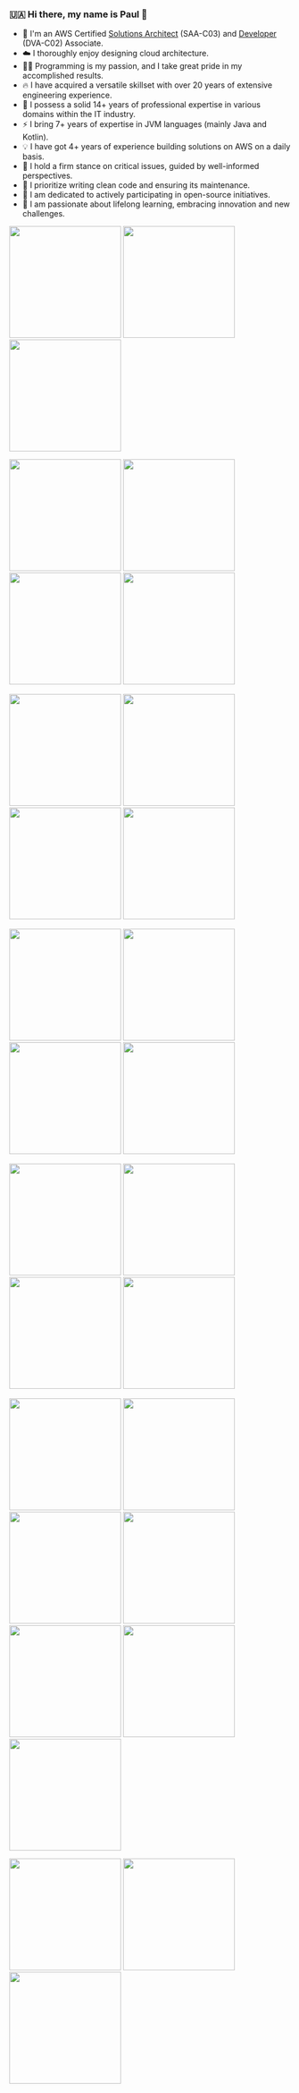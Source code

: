 ### 🇺🇦 Hi there, my name is Paul 👋

<!---
<p align="center">
  <img width="48%" src="https://github-readme-stats.vercel.app/api?username=maslick&show_icons=true&theme=tokyonight" />
  <img width="48%" src="https://github-readme-streak-stats.herokuapp.com/?user=maslick&theme=tokyonight" />
</p>
-->


- 🚀 I'm an AWS Certified [Solutions Architect](https://github.com/maslick/certifications/blob/master/AWS%20Certified%20Solutions%20Architect%20-%20Associate%20certificate.pdf) (SAA-C03) and [Developer](https://github.com/maslick/certifications/blob/master/AWS%20Certified%20Developer%20-%20Associate%20certificate.pdf) (DVA-C02) Associate.
- ☁️ I thoroughly enjoy designing cloud architecture.
- 👨‍💻 Programming is my passion, and I take great pride in my accomplished results.
- 🔥 I have acquired a versatile skillset with over 20 years of extensive engineering experience.
- 💬 I possess a solid 14+ years of professional expertise in various domains within the IT industry.
- ⚡ I bring 7+ years of expertise in JVM languages (mainly Java and Kotlin).
- 💡 I have got 4+ years of experience building solutions on AWS on a daily basis.
- 🤔 I hold a firm stance on critical issues, guided by well-informed perspectives.
- 🍭 I prioritize writing clean code and ensuring its maintenance.
- 👯 I am dedicated to actively participating in open-source initiatives.
- 🔭 I am passionate about lifelong learning, embracing innovation and new challenges.


[<img src="https://images.credly.com/images/0e284c3f-5164-4b21-8660-0d84737941bc/image.png" width="200"/>](https://www.credly.com/badges/f6d83830-9fb3-4e94-a680-df62f705b2f0/public_url)
[<img src="https://images.credly.com/images/b9feab85-1a43-4f6c-99a5-631b88d5461b/image.png" width="200"/>](https://www.credly.com/badges/0e4774c9-52eb-419f-abcd-6a609d4b58df/public_url)
[<img src="https://images.credly.com/images/00634f82-b07f-4bbd-a6bb-53de397fc3a6/image.png" width="200"/>](https://www.credly.com/badges/c503e4dc-5946-45d2-aee1-35db5869a742/public_url)

[<img src="https://images.credly.com/images/a253b994-caa6-4dd1-bf0e-434dd012b1f6/image.png" width="200"/>](https://www.credly.com/badges/67b2d91c-fe5e-4d1c-81f7-f1574d73e511/public_url)
[<img src="https://images.credly.com/images/9dc6345e-db80-44de-bb44-0c78775e53fa/image.png" width="200"/>](https://www.credly.com/badges/3317d883-743b-4f9c-80a4-38a30beba2a5/public_url)
[<img src="https://images.credly.com/images/87df3ac8-1afb-4bdc-80ee-bef9f8cb65d6/image.png" width="200"/>](https://www.credly.com/badges/5629a4a3-5bac-45b5-9d01-71c19cc12d00/public_url)
[<img src="https://images.credly.com/images/927befe8-9e64-44af-80ba-f3b8cbd380d1/image.png" width="200"/>](https://www.credly.com/badges/3f27e97a-b885-4f1d-bb50-c9e267e5e7a7/public_url)

[<img src="https://images.credly.com/images/6099a08b-d18c-4f36-ad4e-b519c58eb0f1/image.png" width="200"/>](https://www.credly.com/badges/51cfc547-7c52-4200-bf3c-fe2fd6a24d9d/public_url)
[<img src="https://images.credly.com/images/5e41a765-723d-4805-975b-7f4639aecbf3/image.png" width="200"/>](https://www.credly.com/badges/4466fa96-bd47-46d2-8528-4140cacedc0d/public_url)
[<img src="https://images.credly.com/images/145a5de8-7390-4d57-b4cb-a10e2f9394e2/image.png" width="200"/>](https://www.credly.com/badges/41367c63-5203-449a-8a98-6d6a27db2174/public_url)
[<img src="https://images.credly.com/images/712a9a4a-2e0f-4787-a403-fd2d585a9b68/image.png" width="200"/>](https://www.credly.com/badges/0d5f4804-c777-44d5-b7f9-8909cd4093e5/public_url)

[<img src="https://images.credly.com/images/519a6dba-f145-4c1a-85a2-1d173d6898d9/image.png" width="200"/>](https://www.credly.com/badges/418b2eb7-499f-4f1e-b840-045ee1a5bb72/public_url)
[<img src="https://images.credly.com/images/e07c6cc4-b737-4d7e-8ce8-66b6b7a60367/image.png" width="200"/>](https://www.credly.com/badges/208d80e5-4866-42bb-9727-4fca6bed5287/public_url)
[<img src="https://images.credly.com/images/ec621e2a-c8f0-4459-806c-ae11829d372a/image.png" width="200"/>](https://www.credly.com/badges/07adcb04-0b0e-4224-b346-0e9b4096c9ef/public_url)
[<img src="https://images.credly.com/images/e75f222b-7f75-4d7b-8a6a-67d68aa59d62/image.png" width="200"/>](https://www.credly.com/badges/bf78ecde-94d9-438a-82d2-a9846059c5ed/public_url)

[<img src="https://images.credly.com/images/4163dc96-eec3-49c2-87b3-6a98172e160c/image.png" width="200"/>](https://www.credly.com/badges/99e66454-3124-4774-bc1e-8536fc3348bf/public_url)
[<img src="https://images.credly.com/images/1e1e332c-cbe5-4358-9491-748cc5c5d15f/image.png" width="200"/>](https://www.credly.com/badges/8449c488-5f56-4878-b147-6323d59ff0e0/public_url)
[<img src="https://images.credly.com/images/0c6f66be-4cd6-4d98-b132-a9a87dc6ecbe/image.png" width="200"/>](https://www.credly.com/badges/004e7bfe-9a43-4264-b3bd-f7013be0d291/public_url)
[<img src="https://images.credly.com/images/b870667f-00a3-48d7-b988-9c02b441b883/image.png" width="200"/>](https://www.credly.com/badges/9cd31004-95ee-44d5-ba75-941b59c92b64/public_url)

[<img src="https://images.credly.com/size/680x680/images/100511fc-a919-4c0c-b313-7f49b6d09ef6/image.png" width="200"/>](https://www.credly.com/badges/53d7fdd3-574c-476f-b2a0-ef5414e91e05/public_url)
[<img src="https://images.credly.com/size/680x680/images/bd6f25a2-b7ac-4b4c-ae4c-887864ba105e/image.png" width="200"/>](https://www.credly.com/badges/fda7a71f-dd30-4d8d-8cfd-c27ce1d91bf1/public_url)
[<img src="https://images.credly.com/size/680x680/images/a894153e-1762-4870-83b9-150ff294d7fb/image.png" width="200"/>](https://www.credly.com/badges/d6f8bea8-9ef4-4180-9edc-2342e9e45d60/public_url)
[<img src="https://images.credly.com/size/680x680/images/4c6a3c3a-e1dd-46f7-bcaf-cc69b817042e/image.png" width="200"/>](https://www.credly.com/badges/b424cbbc-87f4-4764-8e41-c490023c327b/public_url)
[<img src="https://images.credly.com/size/680x680/images/d7c2b294-d08e-4795-a342-88fc34df7e01/image.png" width="200"/>](https://www.credly.com/badges/adce7276-25c8-4e7b-a23b-be1d1dc35148/public_url)
[<img src="https://images.credly.com/size/680x680/images/b8766b97-8362-4948-a08c-d4fbd2cda57c/image.png" width="200"/>](https://www.credly.com/badges/ab43df9c-1e57-4a32-9d2a-845b0d56aa1e/public_url)
[<img src="https://images.credly.com/size/680x680/images/526ad7ad-52f2-4922-9fa8-879fea71e286/image.png" width="200"/>](https://www.credly.com/badges/34327c42-1e4a-4115-8387-12ade5f21775/public_url)

[<img src="https://images.credly.com/size/680x680/images/221e7d7f-bceb-422e-8c31-436ecbcda614/image.png" width="200"/>](https://www.credly.com/badges/23ee15ac-da8c-4605-8295-cb0d28bda057/public_url)
[<img src="https://images.credly.com/size/680x680/images/7e5e1967-439e-48e5-a913-625c712b2dc5/image.png" width="200"/>](https://www.credly.com/badges/1b3b881b-ab2e-40e0-8a63-4c60171e643c/public_url)
[<img src="https://images.credly.com/size/680x680/images/eea64560-121f-4437-af9c-91cf20968d35/image.png" width="200"/>](https://www.credly.com/badges/c7f375f1-4db8-4ea2-adba-5e3f3a500b47/public_url)



